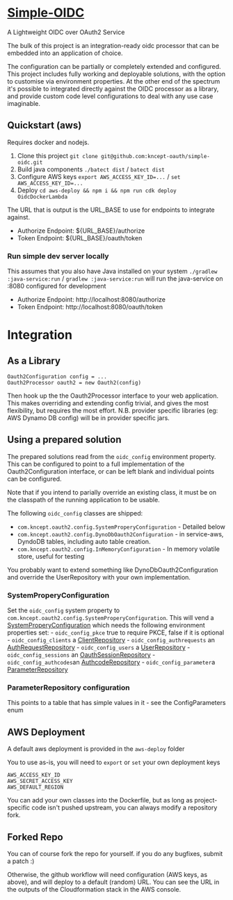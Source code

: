 # [Simple-OIDC](https://github.com/kncept-oauth/simple-oidc)
A Lightweight OIDC over OAuth2 Service

The bulk of this project is an integration-ready oidc processor that can be
embedded into an application of choice.

The configuration can be partially or completely extended and configured.
This project includes fully working and deployable solutions, with the option
to customise via environment properties. At the other end of the spectrum
it's possible to integrated directly against the OIDC processor as a library,
and provide custom code level configurations to deal with any use case imaginable.


## Quickstart (aws)
Requires docker and nodejs.
1. Clone this project `git clone git@github.com:kncept-oauth/simple-oidc.git`
1. Build java components `./batect dist` / `batect dist`
1. Configure AWS keys `export AWS_ACCESS_KEY_ID=...` / `set AWS_ACCESS_KEY_ID=...`
1. Deploy `cd aws-deploy && npm i && npm run cdk deploy OidcDockerLambda`

The URL that is output is the URL_BASE to use for endpoints to integrate against.
- Authorize Endpoint: ${URL_BASE}/authorize
- Token Endpoint: ${URL_BASE}/oauth/token

### Run simple dev server locally
This assumes that you also have Java installed on your system
`./gradlew :java-service:run` / `gradlew :java-service:run` will run the java-service on :8080 configured for development
- Authorize Endpoint: http://localhost:8080/authorize
- Token Endpoint: http://localhost:8080/oauth/token

# Integration

## As a Library
    Oauth2Configuration config = ...
    Oauth2Processor oauth2 = new Oauth2(config)
Then hook up the the Oauth2Processor interface to your web application.
This makes overriding and extending config trivial, and gives the most flexibility, but requires the most effort.
N.B. provider specific libraries (eg: AWS Dynamo DB config) will be in provider specific jars.

## Using a prepared solution
The prepared solutions read from the `oidc_config` environment property.
This can be configured to point to a full implementation of the Oauth2Configuration
interface, or can be left blank and individual points can be configured.

Note that if you intend to parially override an existing class, it must be on the
classpath of the running application to be usable.

The following `oidc_config` classes are shipped:
- `com.kncept.oauth2.config.SystemProperyConfiguration` - Detailed below
- `com.kncept.oauth2.config.DynoDbOauth2Configuration` - in service-aws, DyndoDB tables, including auto table creation.
- `com.kncept.oauth2.config.InMemoryConfiguration` - In memory volatile store, useful for testing

You probably want to extend something like DynoDbOauth2Configuration and override the UserRepository
with your own implementation.

### SystemProperyConfiguration
Set the `oidc_config` system property to `com.kncept.oauth2.config.SystemProperyConfiguration`.
This will vend a [SystemProperyConfiguration](service-implementation/src/main/java/com/kncept/oauth2/config/SystemProperyConfiguration.java)
which needs the following environment properties set:
    - `oidc_config_pkce`  true to require PKCE, false if it is optional
    - `oidc_config_clients` a [ClientRepository](service-interfaces/src/main/java/com/kncept/oauth2/config/client/ClientRepository.java)
    - `oidc_config_authrequests` an [AuthRequestRepository](service-interfaces/src/main/java/com/kncept/oauth2/config/authrequest/AuthRequestRepository.java)
    - `oidc_config_users` a [UserRepository](service-interfaces/src/main/java/com/kncept/oauth2/config/user/UserRepository.java)
    - `oidc_config_sessions` an [OauthSessionRepository](service-interfaces/src/main/java/com/kncept/oauth2/config/session/OauthSessionRepository.java)
    - `oidc_config_authcodes`an [AuthcodeRepository](service-interfaces/src/main/java/com/kncept/oauth2/config/authcode/AuthcodeRepository.java)
    - `oidc_config_parameter`a [ParameterRepository](service-interfaces/src/main/java/com/kncept/oauth2/config/parameter/ParameterRepository.java)


### ParameterRepository configuration
This points to a table that has simple values in it - see the ConfigParameters enum

## AWS Deployment
A default aws deployment is provided in the `aws-deploy` folder

You to use as-is, you will need to `export` or `set` your own deployment keys

    AWS_ACCESS_KEY_ID
    AWS_SECRET_ACCESS_KEY
    AWS_DEFAULT_REGION

You can add your own classes into the Dockerfile, but as long as project-specific code
isn't pushed upstream, you can always modify a repository fork.

## Forked Repo

You can of course fork the repo for yourself.
if you do any bugfixes, submit a patch :)

Otherwise, the github workflow will need configuration (AWS keys, as above), and will deploy to a default (random) URL.
You can see the URL in the outputs of the Cloudformation stack in the AWS console.
